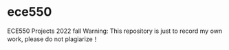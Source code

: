 # ece550
ECE550 Projects 2022 fall
Warning: This repository is just to record my own work, please do not plagiarize！
